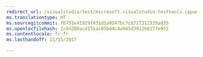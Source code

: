 ```yaml
---
redirect_url: /visualstudio/test/microsoft.visualstudio.testtools.cppunittestframework-api-reference
ms.translationtype: HT
ms.sourcegitcommit: fb751e41929f031d1a9247bc7c8727312539ad35
ms.openlocfilehash: 1c8d200acd155ac05b04c4a945d39128817fe951
ms.contentlocale: fr-fr
ms.lasthandoff: 11/15/2017

---
```


